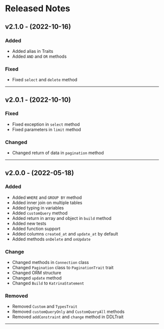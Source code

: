 # Released Notes

## v2.1.0 - (2022-10-16)

### Added

- Added alias in Traits
- Added `AND` and `OR` methods

### Fixed

- Fixed `select` and `delete` method

------------------------------------------------------------------------

## v2.0.1 - (2022-10-10)

### Fixed

- Fixed exception in `select` method
- Fixed parameters in `limit` method

### Changed

- Changed return of data in `pagination` method

------------------------------------------------------------------------

## v2.0.0 - (2022-05-18)

### Added

- Added `WHERE` and `GROUP BY` method
- Added inner join on multiple tables
- Added typing in variables
- Added `customQuery` method
- Added return in array and object in `build` method
- Added new tests
- Added function support
- Added columns `created_at` and `update_at` by default
- Added methods `onDelete` and `onUpdate`

### Change

- Changed methods in `Connection` class
- Changed `Pagination` class to `PaginationTrait` trait
- Changed ORM structure
- Changed `update` method
- Changed `Build` to `KatrinaStatement`

### Removed

- Removed `Custom` and `TypesTrait`
- Removed `customQueryOnly` and `CustomQueryAll` methods
- Removed `addConstraint` and `change` method in DDLTrait
------------------------------------------------------------------------